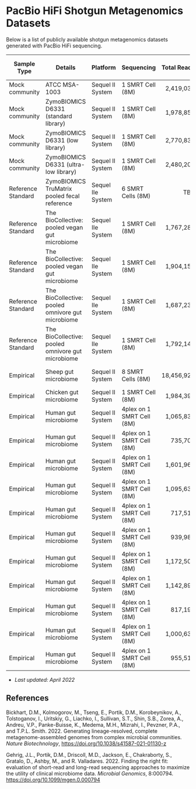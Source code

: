 # PacBio HiFi Shotgun Metagenomics Datasets

Below is a list of publicly available shotgun metagenomics datasets generated with PacBio HiFi sequencing. 

|  Sample Type|  Details|  Platform|  Sequencing|  Total Reads|  Mean Read Length|  Total Data|  Median Quality|  NCBI Project|  NCBI Experiment|  SRA Accession|  Study|  Year|  
|  ----|  ----|  ----|  ----|  ----:|  ----:|  ----:|  ----:|  ----|  ----|  ----|  ----|  ----|  
|  Mock community|  ATCC MSA-1003|  Sequel II System|  1 SMRT Cell (8M)|  2,419,037|  8.4 kb|  20.5 Gbp|  Q36|  [PRJNA546278](https://www.ncbi.nlm.nih.gov/bioproject/PRJNA546278/)|  [SRX6095783](https://www.ncbi.nlm.nih.gov/sra/SRX6095783)|  [SRR9328980](https://trace.ncbi.nlm.nih.gov/Traces/sra/?run=SRR9328980)|  NA|  2019|  
|  Mock community|  ZymoBIOMICS D6331 (standard library)|  Sequel II System|  1 SMRT Cell (8M)|  1,978,852|  9.1 kb|  17.9 Gbp|  Q39|  [PRJNA680590](https://www.ncbi.nlm.nih.gov/bioproject/PRJNA680590/)|  [SRX9569057](https://www.ncbi.nlm.nih.gov/sra/SRX9569057)|  [SRR13128014](https://trace.ncbi.nlm.nih.gov/Traces/sra/?run=SRR13128014)|  NA|  2020|  
|  Mock community|  ZymoBIOMICS D6331 (low library)|  Sequel II System|  1 SMRT Cell (8M)|  2,770,833|  9.3 kb|  25.8 Gbp|  Q39|  [PRJNA680590](https://www.ncbi.nlm.nih.gov/bioproject/PRJNA680590/)|  [SRX9569058](https://www.ncbi.nlm.nih.gov/sra/SRX9569058)|  [SRR13128013](https://trace.ncbi.nlm.nih.gov/Traces/sra/?run=SRR13128013)|  NA|  2020|  
|  Mock community|  ZymoBIOMICS D6331 (ultra-low library)|  Sequel II System|  1 SMRT Cell (8M)|  2,480,208|  8.6 kb|  21.3 Gbp|  Q38|  [PRJNA680590](https://www.ncbi.nlm.nih.gov/bioproject/PRJNA680590/)|  [SRX9569059](https://www.ncbi.nlm.nih.gov/sra/SRX9569059)|  [SRR13128012](https://trace.ncbi.nlm.nih.gov/Traces/sra/?run=SRR13128012)|  NA|  2020|  
|  Reference Standard|  ZymoBIOMICS TruMatrix pooled fecal reference|  Sequel IIe System|  6 SMRT Cells (8M)|  TBD|  TBD|  TBD|  TBD|  TBD|  TBD|  |  NA|  2022|  
|  Reference Standard|  The BioCollective: pooled vegan gut microbiome|  Sequel IIe System|  1 SMRT Cell (8M)|  1,767,289|  8.6 kb|  15.2 Gbp|  Q39|  [PRJNA750084](https://www.ncbi.nlm.nih.gov/bioproject/PRJNA750084/)|  [SRX11580195](https://www.ncbi.nlm.nih.gov/sra/SRX11580195)|  [SRR15275210](https://trace.ncbi.nlm.nih.gov/Traces/sra/?run=SRR15275210)|  NA|  2021|  
|  Reference Standard|  The BioCollective: pooled vegan gut microbiome|  Sequel IIe System|  1 SMRT Cell (8M)|  1,904,159|  9.8 kb|  18.8 Gbp|  Q39|  [PRJNA750084](https://www.ncbi.nlm.nih.gov/bioproject/PRJNA750084/)|  [SRX11580194](https://www.ncbi.nlm.nih.gov/sra/SRX11580194)|  [SRR15275211](https://trace.ncbi.nlm.nih.gov/Traces/sra/?run=SRR15275211)|  NA|  2021|  
|  Reference Standard|  The BioCollective: pooled omnivore gut microbiome|  Sequel IIe System|  1 SMRT Cell (8M)|  1,687,238|  9.2 kb|  15.5 Gbp|  Q40|  [PRJNA750084](https://www.ncbi.nlm.nih.gov/bioproject/PRJNA750084/)|  [SRX11580193](https://www.ncbi.nlm.nih.gov/sra/SRX11580193)|  [SRR15275212](https://trace.ncbi.nlm.nih.gov/Traces/sra/?run=SRR15275212)|  NA|  2021|  
|  Reference Standard|  The BioCollective: pooled omnivore gut microbiome|  Sequel IIe System|  1 SMRT Cell (8M)|  1,792,146|  10.3 kb|  18.5 Gbp|  Q40|  [PRJNA750084](https://www.ncbi.nlm.nih.gov/bioproject/PRJNA750084/)|  [SRX11580192](https://www.ncbi.nlm.nih.gov/sra/SRX11580192)|  [SRR15275213](https://trace.ncbi.nlm.nih.gov/Traces/sra/?run=SRR15275213)|  NA|  2021|  
|  Empirical|  Sheep gut microbiome|  Sequel II System|  8 SMRT Cells (8M)|  18,456,925|  11.2 kb|  206.5 Gbp|  Q35|  [PRJNA595610](https://www.ncbi.nlm.nih.gov/bioproject/PRJNA595610/)|  [SRX10647529](https://www.ncbi.nlm.nih.gov/sra/SRX10647529)|  [SRR14289618](https://trace.ncbi.nlm.nih.gov/Traces/sra/?run=SRR14289618)|  Bickhart et al. 2022|  2021|  
|  Empirical|  Chicken gut microbiome|  Sequel II System|  1 SMRT Cell (8M)|  1,984,390|  16.9 kb|  33.6 Gbp|  Q30|  [PRJNA748109](https://www.ncbi.nlm.nih.gov/bioproject/PRJNA748109)|  [SRX11520539](https://www.ncbi.nlm.nih.gov/sra/SRX11520539)|  [SRR15214153](https://trace.ncbi.nlm.nih.gov/Traces/sra/?run=SRR15214153)|  NA|  2021|  
|  Empirical|  Human gut microbiome|  Sequel II System|  4plex on 1 SMRT Cell (8M)|  1,065,834|  6.2 kb|  6.7 Gbp|  Q39|  [PRJNA754443](https://www.ncbi.nlm.nih.gov/bioproject/PRJNA754443/)|  [SRX11788790](https://www.ncbi.nlm.nih.gov/sra/SRX11788790/)|  [SRR15489020](https://trace.ncbi.nlm.nih.gov/Traces/sra/?run=SRR15489020)|  Gehrig et al. 2022|  2021|  
|  Empirical|  Human gut microbiome|  Sequel II System|  4plex on 1 SMRT Cell (8M)|  735,702|  6.5 kb|  4.8 Gbp|  Q39|  [PRJNA754443](https://www.ncbi.nlm.nih.gov/bioproject/PRJNA754443/)|  [SRX11788791](https://www.ncbi.nlm.nih.gov/sra/SRX11788791)|  [SRR15489019](https://trace.ncbi.nlm.nih.gov/Traces/sra/?run=SRR15489019)|  Gehrig et al. 2022|  2021|  
|  Empirical|  Human gut microbiome|  Sequel II System|  4plex on 1 SMRT Cell (8M)|  1,601,967|  6.6 kb|  10.6 Gbp|  Q39|  [PRJNA754443](https://www.ncbi.nlm.nih.gov/bioproject/PRJNA754443/)|  [SRX11788792](https://www.ncbi.nlm.nih.gov/sra/SRX11788792)|  [SRR15489018](https://trace.ncbi.nlm.nih.gov/Traces/sra/?run=SRR15489018)|  Gehrig et al. 2022|  2021|  
|  Empirical|  Human gut microbiome|  Sequel II System|  4plex on 1 SMRT Cell (8M)|  1,095,633|  6.7 kb|  7.3 Gbp|  Q39|  [PRJNA754443](https://www.ncbi.nlm.nih.gov/bioproject/PRJNA754443/)|  [SRX11788793](https://www.ncbi.nlm.nih.gov/sra/SRX11788793)|  [SRR15489017](https://trace.ncbi.nlm.nih.gov/Traces/sra/?run=SRR15489017)|  Gehrig et al. 2022|  2021|  
|  Empirical|  Human gut microbiome|  Sequel II System|  4plex on 1 SMRT Cell (8M)|  717,518|  5.0 kb|  3.6 Gbp|  Q36|  [PRJNA754443](https://www.ncbi.nlm.nih.gov/bioproject/PRJNA754443/)|  [SRX11788794](https://www.ncbi.nlm.nih.gov/sra/SRX11788794)|  [SRR15489016](https://trace.ncbi.nlm.nih.gov/Traces/sra/?run=SRR15489016)|  Gehrig et al. 2022|  2021|  
|  Empirical|  Human gut microbiome|  Sequel II System|  4plex on 1 SMRT Cell (8M)|  939,988|  6.2 kb|  5.8 Gbp|  Q36|  [PRJNA754443](https://www.ncbi.nlm.nih.gov/bioproject/PRJNA754443/)|  [SRX11788795](https://www.ncbi.nlm.nih.gov/sra/SRX11788795)|  [SRR15489015](https://trace.ncbi.nlm.nih.gov/Traces/sra/?run=SRR15489015)|  Gehrig et al. 2022|  2021|  
|  Empirical|  Human gut microbiome|  Sequel II System|  4plex on 1 SMRT Cell (8M)|  1,172,506|  6.4 kb|  7.5 Gbp|  Q36|  [PRJNA754443](https://www.ncbi.nlm.nih.gov/bioproject/PRJNA754443/)|  [SRX11788796](https://www.ncbi.nlm.nih.gov/sra/SRX11788796)|  [SRR15489014](https://trace.ncbi.nlm.nih.gov/Traces/sra/?run=SRR15489014)|  Gehrig et al. 2022|  2021|  
|  Empirical|  Human gut microbiome|  Sequel II System|  4plex on 1 SMRT Cell (8M)|  1,142,896|  6.1 kb|  7.0 Gbp|  Q36|  [PRJNA754443](https://www.ncbi.nlm.nih.gov/bioproject/PRJNA754443/)|  [SRX11788797](https://www.ncbi.nlm.nih.gov/sra/SRX11788797)|  [SRR15489013](https://trace.ncbi.nlm.nih.gov/Traces/sra/?run=SRR15489013)|  Gehrig et al. 2022|  2021|  
|  Empirical|  Human gut microbiome|  Sequel II System|  4plex on 1 SMRT Cell (8M)|  817,197|  7.1 kb|  5.8 Gbp|  Q40|  [PRJNA754443](https://www.ncbi.nlm.nih.gov/bioproject/PRJNA754443/)|  [SRX11788799](https://www.ncbi.nlm.nih.gov/sra/SRX11788799)|  [SRR15489011](https://trace.ncbi.nlm.nih.gov/Traces/sra/?run=SRR15489011)|  Gehrig et al. 2022|  2021|  
|  Empirical|  Human gut microbiome|  Sequel II System|  4plex on 1 SMRT Cell (8M)|  1,000,637|  6.4 kb|  6.4 Gbp|  Q40|  [PRJNA754443](https://www.ncbi.nlm.nih.gov/bioproject/PRJNA754443/)|  [SRX11788800](https://www.ncbi.nlm.nih.gov/sra/SRX11788800)|  [SRR15489010](https://trace.ncbi.nlm.nih.gov/Traces/sra/?run=SRR15489010)|  Gehrig et al. 2022|  2021|  
|  Empirical|  Human gut microbiome|  Sequel II System|  4plex on 1 SMRT Cell (8M)|  955,510|  6.6 kb|  6.4 Gbp|  Q40|  [PRJNA754443](https://www.ncbi.nlm.nih.gov/bioproject/PRJNA754443/)|  [SRX11788801](https://www.ncbi.nlm.nih.gov/sra/SRX11788901)|  [SRR15489009](https://trace.ncbi.nlm.nih.gov/Traces/sra/?run=SRR15489009)|  Gehrig et al. 2022|  2021|  
+ *Last updated: April 2022*

## References

Bickhart, D.M., Kolmogorov, M., Tseng, E., Portik, D.M., Korobeynikov, A., Tolstoganov, I., Uritskiy, G., Liachko, I., Sullivan, S.T., Shin, S.B., Zorea, A., Andreu, V.P., Panke-Buisse, K., Medema, M.H., Mizrahi, I., Pevzner, P.A., and T.P.L. Smith. 2022. Generating lineage-resolved, complete metagenome-assembled genomes from complex microbial communities. *Nature Biotechnology*, https://doi.org/10.1038/s41587-021-01130-z

Gehrig, J.L., Portik, D.M., Driscoll, M.D., Jackson, E., Chakraborty, S., Gratalo, D., Ashby, M., and R. Valladares. 2022. Finding the right fit: evaluation of short-read and long-read sequencing approaches to maximize the utility of clinical microbiome data. *Microbial Genomics*, 8:000794. https://doi.org/10.1099/mgen.0.000794